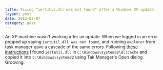 ```yaml
---
title: Fixing "iertutil.dll was not found" after a Windows XP update
layout: post
date: 2012-02-07
category: post
---
```


An XP machine wasn't working after an update. When we logged in an error popped up saying `iertutil.dll was not found`, and running `explorer` from task manager gave a cascade of the same errors. Following [these instructions][1] I found `iertutil.dll` in `C:\Windows\system32\dllcache` and copied it into `C:\Windows\system32` using Tak Manager's Open dialog. Grooving.

[1]: http://answers.microsoft.com/en-us/windows/forum/windows_xp-system/system-has-failed-because-iertutildll-was-not/6dd913ba-cc0f-4828-a55a-477771d25b66
